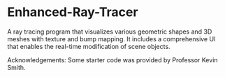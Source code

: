 # Enhanced-Ray-Tracer
A ray tracing program that visualizes various geometric shapes and 3D meshes with texture and bump mapping. It includes a comprehensive UI that enables the real-time modification of scene objects.

Acknowledgements:
Some starter code was provided by Professor Kevin Smith.
